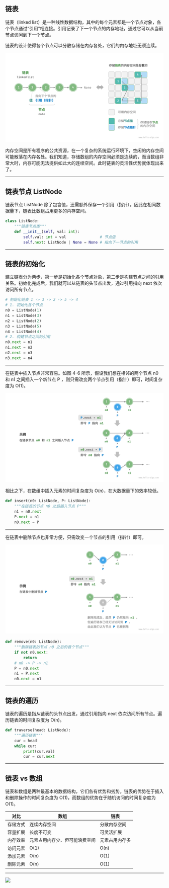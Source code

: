 ## 链表

链表（linked list）是一种线性数据结构，其中的每个元素都是一个节点对象，各个节点通过“引用”相连接。引用记录了下一个节点的内存地址，通过它可以从当前节点访问到下一个节点。

链表的设计使得各个节点可以分散存储在内存各处，它们的内存地址无须连续。

<img class="w-100" border="rounded" src="../images/linkedlist.png">

内存空间是所有程序的公共资源，在一个复杂的系统运行环境下，空闲的内存空间可能散落在内存各处。我们知道，存储数组的内存空间必须是连续的，而当数组非常大时，内存可能无法提供如此大的连续空间。此时链表的灵活性优势就体现出来了。

<!--
链表的组成单位是节点（node）对象。每个节点都包含两项数据：节点的“值”和指向下一节点的“引用”。
链表的首个节点被称为“头节点”，最后一个节点被称为“尾节点”。
尾节点指向的是“空”，在 Python 中被记为 None 。
-->
---

## 链表节点 ListNode

链表节点 ListNode 除了包含值，还需额外保存一个引用（指针）。因此在相同数据量下，链表比数组占用更多的内存空间。

```py {all|1|3-5}
class ListNode:
    """链表节点类"""
    def __init__(self, val: int):
        self.val: int = val               # 节点值
        self.next: ListNode | None = None # 指向下一节点的引用     
```

---

## 链表的初始化

建立链表分为两步，第一步是初始化各个节点对象，第二步是构建节点之间的引用关系。初始化完成后，我们就可以从链表的头节点出发，通过引用指向 next 依次访问所有节点。
    
```py {1|2-6|7-10}
# 初始化链表 1 -> 3 -> 2 -> 5 -> 4
# 1. 初始化各个节点
n0 = ListNode(1)
n1 = ListNode(3)
n2 = ListNode(2)
n3 = ListNode(5)
n4 = ListNode(4)
# 2. 构建节点之间的引用
n0.next = n1
n1.next = n2
n2.next = n3
n3.next = n4
```

----

在链表中插入节点非常容易。如图 4-6 所示，假设我们想在相邻的两个节点 n0 和 n1 之间插入一个新节点 P ，则只需改变两个节点引用（指针）即可，时间复杂度为 O(1)。

<img class="w-100" border="rounded" src="../images/linkedlist_insert.png">

相比之下，在数组中插入元素的时间复杂度为 O(n)，在大数据量下的效率较低。


```py
def insert(n0: ListNode, P: ListNode):
    """在链表的节点 n0 之后插入节点 P"""
    n1 = n0.next
    P.next = n1
    n0.next = P
```

---

在链表中删除节点也非常方便，只需改变一个节点的引用（指针）即可。

<img class="w-100" border="rounded" src="../images/linkedlist_delete.png">

```py
def remove(n0: ListNode):
    """删除链表的节点 n0 之后的首个节点"""
    if not n0.next:
        return
    # n0 -> P -> n1
    P = n0.next
    n1 = P.next
    n0.next = n1
```

<!--
请注意，尽管在删除操作完成后节点 P 仍然指向 n1 ，但实际上遍历此链表已经无法访问到 P ，这意味着 P 已经不再属于该链表了。
-->
---

## 链表的遍历

链表的遍历是指从链表的头节点出发，通过引用指向 next 依次访问所有节点。遍历链表的时间复杂度为 O(n)。

```py
def traverse(head: ListNode):
    """遍历链表"""
    cur = head
    while cur:
        print(cur.val)
        cur = cur.next
```

---

## 链表 vs 数组

链表和数组是两种最基本的数据结构，它们各有优势和劣势。链表的优势在于插入和删除操作的时间复杂度为 O(1)，而数组的优势在于随机访问的时间复杂度为 O(1)。

| 对比 | 数组 | 链表
| --- | --- | --- |
|存储方式 | 连续内存空间 | 分散内存空间|
|容量扩展 | 长度不可变 | 可灵活扩展|
|内存效率 | 元素占用内存少、但可能浪费空间 | 元素占用内存多|
|访问元素 | O(1) | O(n)|
|添加元素 | O(n) | O(1)|
|删除元素 | O(n) | O(1)|

---

<img class="w-100" border="rounded" src="https://labuladong.online/algo/images/linked-list-two-pointer/1.gif">